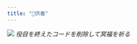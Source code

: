 ```yaml
---
title: "🛐供養"
---
```


![](https://storage.googleapis.com/zenn-user-upload/94j9x13eku4pbs8ywt9vlc5pdggj)
*役目を終えたコードを削除して冥福を祈る*
